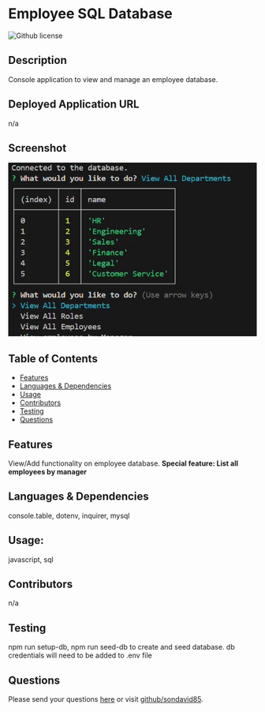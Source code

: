 # Employee SQL Database 
  ![Github license](https://img.shields.io/badge/license--blue.svg)
  ## Description
  Console application to view and manage an employee database.
  ## Deployed Application URL
  n/a
  ## Screenshot
  ![alt-text](./dist/screenshot.jpeg)
  ## Table of Contents
  * [Features](#features)
  * [Languages & Dependencies](#languagesanddependencies)
  * [Usage](#Usage)
  * [Contributors](#contributors)
  * [Testing](#testing)
  * [Questions](#questions)
  ## Features
  View/Add functionality on employee database. **Special feature: List all employees by manager**
  ## Languages & Dependencies
  console.table, dotenv, inquirer, mysql
  ## Usage:
  javascript, sql
  ## Contributors
  n/a
  ## Testing
  npm run setup-db, npm run seed-db to create and seed database. db credentials will need to be added to .env file
  ## Questions
  Please send your questions [here](mailto:sondavid85@yahoo.com?subject=[GitHub]%20Dev%20Connect) or visit [github/sondavid85](https://github.com/sondavid85).
  